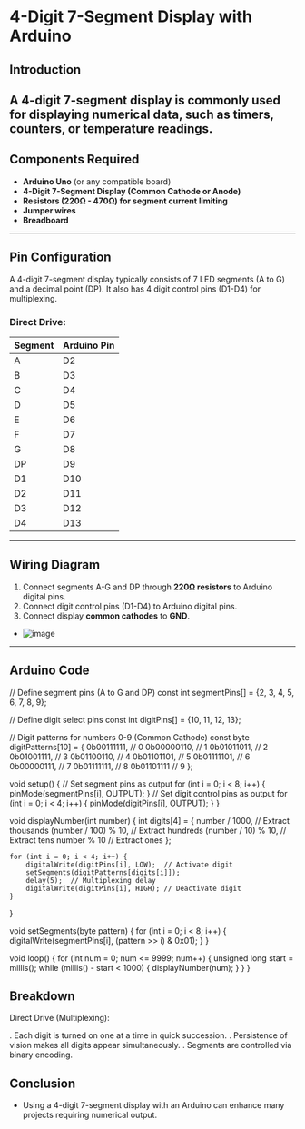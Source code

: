 # 4-Digit 7-Segment Display with Arduino

## Introduction
A **4-digit 7-segment display** is commonly used for displaying numerical data, such as timers, counters, or temperature readings.
---

## Components Required
- **Arduino Uno** (or any compatible board)
- **4-Digit 7-Segment Display (Common Cathode or Anode)**
- **Resistors (220Ω - 470Ω) for segment current limiting**
- **Jumper wires**
- **Breadboard**
---

## Pin Configuration
A 4-digit 7-segment display typically consists of 7 LED segments (A to G) and a decimal point (DP). It also has 4 digit control pins (D1-D4) for multiplexing.

### Direct Drive:
| Segment | Arduino Pin |
|---------|------------|
| A       | D2         |
| B       | D3         |
| C       | D4         |
| D       | D5         |
| E       | D6         |
| F       | D7         |
| G       | D8         |
| DP      | D9         |
| D1      | D10        |
| D2      | D11        |
| D3      | D12        |
| D4      | D13        |

---

## Wiring Diagram

1. Connect segments A-G and DP through **220Ω resistors** to Arduino digital pins.
2. Connect digit control pins (D1-D4) to Arduino digital pins.
3. Connect display **common cathodes** to **GND**.
 
- ![image](https://github.com/user-attachments/assets/a28170df-3e96-43ee-8c10-2ed61f35c264)

---
## Arduino Code 
// Define segment pins (A to G and DP)
const int segmentPins[] = {2, 3, 4, 5, 6, 7, 8, 9};

// Define digit select pins
const int digitPins[] = {10, 11, 12, 13};

// Digit patterns for numbers 0-9 (Common Cathode)
const byte digitPatterns[10] = {
    0b00111111, // 0
    0b00000110, // 1
    0b01011011, // 2
    0b01001111, // 3
    0b01100110, // 4
    0b01101101, // 5
    0b01111101, // 6
    0b00000111, // 7
    0b01111111, // 8
    0b01101111  // 9
};

void setup() {
    // Set segment pins as output
    for (int i = 0; i < 8; i++) {
        pinMode(segmentPins[i], OUTPUT);
    }
    // Set digit control pins as output
    for (int i = 0; i < 4; i++) {
        pinMode(digitPins[i], OUTPUT);
    }
}

void displayNumber(int number) {
    int digits[4] = {
        number / 1000,          // Extract thousands
        (number / 100) % 10,    // Extract hundreds
        (number / 10) % 10,     // Extract tens
        number % 10             // Extract ones
    };

    for (int i = 0; i < 4; i++) {
        digitalWrite(digitPins[i], LOW);  // Activate digit
        setSegments(digitPatterns[digits[i]]);
        delay(5);  // Multiplexing delay
        digitalWrite(digitPins[i], HIGH); // Deactivate digit
    }
}

void setSegments(byte pattern) {
    for (int i = 0; i < 8; i++) {
        digitalWrite(segmentPins[i], (pattern >> i) & 0x01);
    }
}

void loop() {
    for (int num = 0; num <= 9999; num++) {
        unsigned long start = millis();
        while (millis() - start < 1000) {
            displayNumber(num);
        }
    }
}


## Breakdown
Direct Drive (Multiplexing):

. Each digit is turned on one at a time in quick succession.
. Persistence of vision makes all digits appear simultaneously.
. Segments are controlled via binary encoding.

## Conclusion
- Using a 4-digit 7-segment display with an Arduino can enhance many projects requiring numerical output. 
